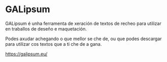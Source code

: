 # GALipsum

GALipsum é unha ferramenta de xeración de textos de recheo para utilizar en traballos de deseño e maquetación.

Podes axudar achegando o que mellor se che de, ou que podes descargar para utilizar cos textos que a ti che de a gana.

https://galipsum.eu/

